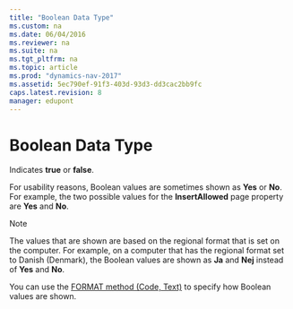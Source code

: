 ```yaml
---
title: "Boolean Data Type"
ms.custom: na
ms.date: 06/04/2016
ms.reviewer: na
ms.suite: na
ms.tgt_pltfrm: na
ms.topic: article
ms.prod: "dynamics-nav-2017"
ms.assetid: 5ec790ef-91f3-403d-93d3-dd3cac2bb9fc
caps.latest.revision: 8
manager: edupont
---
```

# Boolean Data Type
Indicates **true** or **false**.  
  
 For usability reasons, Boolean values are sometimes shown as **Yes** or **No**. For example, the two possible values for the **InsertAllowed** page property are **Yes** and **No**.  
  
> [!NOTE]  
>  The values that are shown are based on the regional format that is set on the computer. For example, on a computer that has the regional format set to Danish \(Denmark\), the Boolean values are shown as **Ja** and **Nej** instead of **Yes** and **No**.  
  
 You can use the [FORMAT method \(Code, Text\)](FORMAT-method--Code--Text-.md) to specify how Boolean values are shown.
